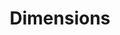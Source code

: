 ---
bigquery: https://console.cloud.google.com/bigquery?p=covid-19-dimensions-ai&page=table&d=data&t=publications
contributors: Digital Science, https://www.digital-science.com/
cost: Free for personal, non-commercial use.
description: Dimensions contains more than 100 million publications, ranging from
  articles published in scholarly journals, books and book chapters, to preprints
  and conference proceedings. All publications are contextualized with linked data
  sets, funding, publications, patents, clinical trials, and policy documents. You
  can also view associated categories, funders, institutions, and researcher profiles.
documentation: https://docs.dimensions.ai/bigquery/index.html
last_edit: Mon, 04 Apr 2022 19:04:00 GMT
location: https://www.dimensions.ai/products/free/
maintained_by: Digital Science, https://www.digital-science.com/
schema_fields: '[''funder_org_state_codes'', ''isbn'', ''funder_orgs'', ''funder_countries'',
  ''aliases'', ''category_rcdc'', ''funding_amount'', ''id'', ''foa_number'', ''granted_date'',
  ''legal_events'', ''associated_publication_doi'', ''priority_year'', ''clinical_trial_ids'',
  ''associated_grant_ids'', ''funder_org_cities'', ''relationships'', ''citation_string'',
  ''pmid'', ''publication_ids'', ''acronyms'', ''expiration_year'', ''jurisdiction'',
  ''funding_jpy'', ''original_assignee_orgs'', ''application_number'', ''date_online'',
  ''journal_lists'', ''repository_url'', ''open_access_categories_v2'', ''research_org_cities'',
  ''open_access_categories'', ''conference'', ''citations_count'', ''status'', ''publisher'',
  ''funder_org_countries'', ''funding_currency'', ''doi'', ''parent_id'', ''start_year'',
  ''assignee_countries'', ''concepts'', ''funding_usd'', ''citations'', ''description'',
  ''types'', ''current_assignee_countries'', ''funder_org'', ''funding_eur'', ''interventions'',
  ''book_title'', ''embargo_date'', ''legal_status'', ''editors'', ''funding_nzd'',
  ''associated_publication_id'', ''metrics'', ''publication_date'', ''subtitles'',
  ''expiration_date'', ''filing_date'', ''active_years'', ''date_imported_gbq'', ''family_members_ids'',
  ''external_ids'', ''pages'', ''eisbn'', ''acronym'', ''pmcid'', ''family_count'',
  ''proceedings_title'', ''volume'', ''address'', ''original_assignee_countries'',
  ''granted_year'', ''license'', ''created_date'', ''funding_gbp'', ''abstract'',
  ''inventor_names'', ''family_id'', ''publication_year'', ''journal'', ''date'',
  ''categories'', ''date_modified'', ''name'', ''research_org_state_codes'', ''funding_details'',
  ''funding_cad'', ''links'', ''organisation_details'', ''date_normal'', ''category_bra'',
  ''repository_id'', ''research_orgs'', ''category_sdg'', ''issue'', ''end_year'',
  ''authors'', ''category_icrp_ct'', ''mesh_terms'', ''altmetrics'', ''mesh_headings'',
  ''associated_publication_pmid'', ''language'', ''funding_aud'', ''research_org_state_names'',
  ''grant_number'', ''assignee_orgs'', ''patent_ids'', ''book_series_title'', ''type'',
  ''category_uoa'', ''repository_name'', ''gender'', ''research_org_country_names'',
  ''category_icrp_cso'', ''reference_ids'', ''registry'', ''acknowledgements'', ''current_assignee'',
  ''category_hrcs_hc'', ''email_address'', ''phase'', ''title'', ''established'',
  ''supporting_grant_ids'', ''research_org_city_names'', ''associated_publication_arxiv_id'',
  ''arxiv_id'', ''category_for'', ''date_print'', ''investigators'', ''researcher_ids'',
  ''funding_chf'', ''ipcr'', ''original_abstract'', ''category_hra'', ''conditions'',
  ''funder_org_acronyms'', ''date_inserted'', ''resulting_publication_ids'', ''kind'',
  ''wikipedia_url'', ''funding_cny'', ''start_date'', ''original_title'', ''year'',
  ''source_id'', ''end_date'', ''cpc'', ''category_hrcs_rac'', ''research_org_countries'',
  ''original_assignee'', ''resulting_publication_doi'', ''linkout'', ''filing_year'',
  ''cited_by_ids'', ''filing_status'', ''current_assignee_orgs'', ''labels'', ''brief_title'',
  ''priority_date'']'
shortname: dimensions
tags:
- scholarly literature
- patents
- funding
- clinical trials
- academic profiles
terms_of_use: 'Use of both the Dimensions COVID-19 dataset and full Dimensions dataset
  are subject to the Dimensions Terms of use: https://www.dimensions.ai/policies-terms-legal '
title: Dimensions
uuid: dcff88bd-fe6b-4fdb-8159-809bf9d7bc1c
---